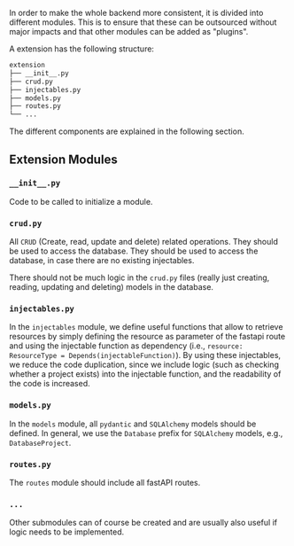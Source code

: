 <!--
 ~ SPDX-FileCopyrightText: Copyright DB InfraGO AG and contributors
 ~ SPDX-License-Identifier: Apache-2.0
 -->

In order to make the whole backend more consistent, it is divided into
different modules. This is to ensure that these can be outsourced without major
impacts and that other modules can be added as "plugins".

A extension has the following structure: <br>

```bash
extension
├── __init__.py
├── crud.py
├── injectables.py
├── models.py
├── routes.py
└── ...
```

The different components are explained in the following section.

## Extension Modules

### `__init__.py`

Code to be called to initialize a module.

### `crud.py`

All `CRUD` (Create, read, update and delete) related operations. They should be
used to access the database. They should be used to access the database, in
case there are no existing injectables.

There should not be much logic in the `crud.py` files (really just creating,
reading, updating and deleting) models in the database.

### `injectables.py`

In the `injectables` module, we define useful functions that allow to retrieve
resources by simply defining the resource as parameter of the fastapi route and
using the injectable function as dependency (i.e.,
`resource: ResourceType = Depends(injectableFunction)`). By using these
injectables, we reduce the code duplication, since we include logic (such as
checking whether a project exists) into the injectable function, and the
readability of the code is increased.

### `models.py`

In the `models` module, all `pydantic` and `SQLAlchemy` models should be
defined. In general, we use the `Database` prefix for `SQLAlchemy` models,
e.g., `DatabaseProject`.

### `routes.py`

The `routes` module should include all fastAPI routes.

### `...`

Other submodules can of course be created and are usually also useful if logic
needs to be implemented.

